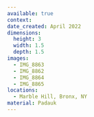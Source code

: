 ```yaml
---
available: true
context:
date_created: April 2022
dimensions:
  height: 3
  width: 1.5
  depth: 1.5
images:
  - IMG_8863
  - IMG_8862
  - IMG_8864
  - IMG_8865
locations:
  - Marble Hill, Bronx, NY
material: Padauk
---
```

